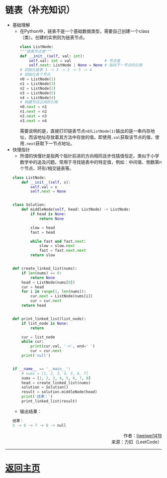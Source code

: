 链表（补充知识）
===
-   基础理解
    -   在Python中，链表不是一个基础数据类型，需要自己创建一个class（类）。创建的实例则为链表节点。
        ``` python
        class ListNode:
        """链表节点类"""
        def __init__(self, val: int):
            self.val: int = val               # 节点值
            self.next: ListNode | None = None # 指向下一节点的引用
        # 初始化链表 1 -> 3 -> 2 -> 5 -> 4
        # 初始化各个节点
        n0 = ListNode(1)
        n1 = ListNode(3)
        n2 = ListNode(2)
        n3 = ListNode(5)
        n4 = ListNode(4)
        # 构建节点之间的引用
        n0.next = n1
        n1.next = n2
        n2.next = n3
        n3.next = n4
        ```
        需要说明的是，直接打印链表节点`n0`/`ListNode(1)`输出的是一串内存地址，而该地址存放着其方法中存放的值，即使用`.val`获取该节点的值，使用`.next`获取下一节点地址。
-   快慢指针
    -   所谓的快慢针是指两个指针前进的方向相同且步伐插值恒定。类似于小学数学中的追及问题。常用于寻找链表中的特定值，例如：中间值、倒数第n个节点、环形/相交链表等。
    ``` python
    class ListNode:
        def __init__(self, x):
            self.val = x
            self.next = None


    class Solution:
        def middleNode(self, head: ListNode) -> ListNode:
            if head is None:
                return None

            slow = head
            fast = head

            while fast and fast.next:
                slow = slow.next
                fast = fast.next.next
            return slow


    def create_linked_list(nums):
        if len(nums) == 0:
            return None
        head = ListNode(nums[0])
        cur = head
        for i in range(1, len(nums)):
            cur.next = ListNode(nums[i])
            cur = cur.next
        return head


    def print_linked_list(list_node):
        if list_node is None:
            return

        cur = list_node
        while cur:
            print(cur.val, '->', end=' ')
            cur = cur.next
        print('null')


    if __name__ == '__main__':
        # nums = [1, 2, 3, 4, 5, 6, 7]
        nums = [1, 2, 3, 4, 5, 6, 7, 8]
        head = create_linked_list(nums)
        solution = Solution()
        result = solution.middleNode(head)
        print('结果：')
        print_linked_list(result)
    ```
    -   输出结果：
    ``` python
    结果：
    5 -> 6 -> 7 -> 8 -> null
    ```
<div style="text-align: right;">
作者：<a href="https://leetcode.cn/problems/middle-of-the-linked-list/solutions/165152/kuai-man-zhi-zhen-zhu-yao-zai-yu-diao-shi-by-liwei/">liweiwei1419</a><br>
来源：力扣（LeetCode）
</div>

---
[返回主页](README.md)
===